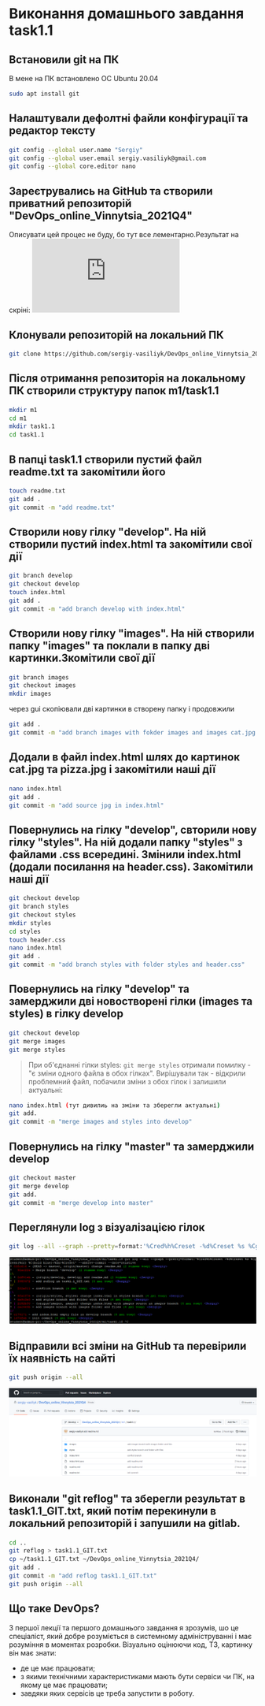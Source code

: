 # Виконання домашнього завдання task1.1
## Встановили git на ПК
В мене на ПК встановлено ОС Ubuntu 20.04
```sh
sudo apt install git
```
## Налаштували дефолтні файли конфігурації та редактор тексту
```sh
git config --global user.name "Sergiy"
git config --global user.email sergiy.vasiliyk@gmail.com
git config --global core.editor nano
```
## Зареєтрувались на GitHub та створили приватний репозиторій "DevOps_online_Vinnytsia_2021Q4"
Описувати цей процес не буду, бо тут все лементарно.Результат на скріні:
![N](https://wdfiles.ru/plugins/imageviewer/site/thumb.php?s=3b6881)

## Клонували репозиторій на локальний ПК
```sh
git clone https://github.com/sergiy-vasiliyk/DevOps_online_Vinnytsia_2021Q4.git
```
## Після отримання репозиторія на локальному ПК створили структуру папок m1/task1.1
```sh
mkdir m1
cd m1
mkdir task1.1
cd task1.1
```
## В папці task1.1 створили пустий файл readme.txt та закомітили його 
```sh
touch readme.txt
git add .
git commit -m "add readme.txt"
```
## Створили нову гілку "develop". На ній cтворили пустий index.html та закомітили свої дії
```sh
git branch develop
git checkout develop
touch index.html
git add .
git commit -m "add branch develop with index.html"
```

## Створили нову гілку "images". На ній cтворили папку "images" та поклали в папку дві картинки.Зкомітили свої дії
```sh
git branch images
git checkout images
mkdir images
```
через gui скопіювали дві картинки в створену папку і продовжили
```sh
git add .
git commit -m "add branch images with fokder images and images cat.jpg and pizza.jpg"
```
## Додали в файл index.html шлях до картинок cat.jpg та pizza.jpg і закомітили наші дії
```sh
nano index.html
git add .
git commit -m "add source jpg in index.html"
```
## Повернулись на гілку "develop", свторили нову гілку "styles". На ній додали папку "styles" з файлами .css всередині. Змінили index.html (додали посилання на header.css). Закомітили наші дії
```sh
git checkout develop
git branch styles
git checkout styles
mkdir styles
cd styles
touch header.css
nano index.html
git add .
git commit -m "add branch styles with folder styles and header.css"
```
## Повернулись на гілку "develop" та замерджили дві новостворені гілки (images та styles) в гілку develop
```sh
git checkout develop
git merge images
git merge styles
```
> При об'єднанні гілки styles: `git merge styles`  отримали помилку - "є зміни одного файла в обох гілках". Вирішували так - відкрили проблемний файл, побачили зміни з обох гілок і залишили актуальні:

```sh
nano index.html (тут дивилиь на зміни та зберегли актуальні)
git add. 
git commit -m "merge images and styles into develop"
```

## Повернулись на гілку "master" та замерджили develop
```sh
git checkout master
git merge develop
git add.
git commit -m "merge develop into master"
```
## Переглянули log з візуалізацією гілок
```sh
git log --all --graph --pretty=format:'%Cred%h%Creset -%d%Creset %s %Cgreen(%cr) %C(bold blue)<%an>%Creset' --abbrev-commit --date=relative
```
![](https://github.com/sergiy-vasiliyk/DevOps_online_Vinnytsia_2021Q4/blob/master/m1/task1.1/images/gitlog.png)

## Відправили всі зміни на GitHub та перевірили їх наявність на сайті
```sh
git push origin --all
```
![N](https://github.com/sergiy-vasiliyk/DevOps_online_Vinnytsia_2021Q4/blob/master/m1/task1.1/images/github_new.png)


## Виконали "git reflog" та зберегли результат в task1.1_GIT.txt, який потім перекинули в локальний репозиторій і запушили на gitlab.
```sh
cd ..
git reflog > task1.1_GIT.txt
cp ~/task1.1_GIT.txt ~/DevOps_online_Vinnytsia_2021Q4/
git add .
git commit -m "add reflog task1.1_GIT.txt"
git push origin --all
```


## Що таке DevOps?
З першої лекції та першого домашнього завдання я зрозумів, шо це спеціаліст, який добре розуміється в системному адмініструванні і має розуміння в моментах розробки. Візуально оцінюючи код, ТЗ, картинку він має знати:
- де це має працювати; 
- з якими технічними характеристиками мають бути сервіси чи ПК, на якому це має працювати;
- завдяки яких сервісів це треба запустити в роботу.
